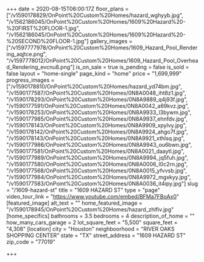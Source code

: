 +++
date = 2020-08-15T06:00:17Z
floor_plans = ["/v1590178829/OnPoint%20Custom%20Homes/hazard_wghyyb.jpg", "/v1562186045/OnPoint%20Custom%20Homes/1609%20Hazard%20-%20FIRST%20FLOOR-1.jpg", "/v1562186045/OnPoint%20Custom%20Homes/1609%20Hazard%20-%20SECOND%20FLOOR-1.jpg"]
gallery_images = ["/v1597777978/OnPoint%20Custom%20Homes/1609_Hazard_Pool_Rendering_aqjtce.png", "/v1597778012/OnPoint%20Custom%20Homes/1609_Hazard_Pool_Overhead_Rendering_evcnu8.png"]
is_on_sale = true
is_pending = false
is_sold = false
layout = "home-single"
page_kind = "home"
price = "1,699,999"
progress_images = ["/v1590178810/OnPoint%20Custom%20Homes/hazard_yd74bm.jpg", "/v1590177587/OnPoint%20Custom%20Homes/0N8A0048_iht8z1.jpg", "/v1590178293/OnPoint%20Custom%20Homes/0N8A9889_q4j93f.jpg", "/v1590177591/OnPoint%20Custom%20Homes/0N8A0042_a69kvz.jpg", "/v1590178253/OnPoint%20Custom%20Homes/0N8A9933_l3bywm.jpg", "/v1590177985/OnPoint%20Custom%20Homes/0N8A9937_ehnfdv.jpg", "/v1590178143/OnPoint%20Custom%20Homes/0N8A9909_xpylvy.jpg", "/v1590178142/OnPoint%20Custom%20Homes/0N8A9924_ahgo7f.jpg", "/v1590178143/OnPoint%20Custom%20Homes/0N8A9921_xthlsq.jpg", "/v1590177986/OnPoint%20Custom%20Homes/0N8A9943_ou6bwn.jpg", "/v1590177581/OnPoint%20Custom%20Homes/0N8A0021_daaytl.jpg", "/v1590177989/OnPoint%20Custom%20Homes/0N8A9994_jq5fuh.jpg", "/v1590177580/OnPoint%20Custom%20Homes/0N8A0006_l0c2rn.jpg", "/v1590177568/OnPoint%20Custom%20Homes/0N8A0015_yfvvsb.jpg", "/v1590177984/OnPoint%20Custom%20Homes/0N8A9972_mgxkyy.jpg", "/v1590177583/OnPoint%20Custom%20Homes/0N8A0036_it4ipy.jpg"]
slug = "/1609-hazard-st"
title = "1609 HAZARD ST"
type = "page"
video_tour_link = "https://www.youtube.com/embed/BFMa7FBoAx0"
[featured_image]
alt_text = ""
home_featured_image = "/v1590178945/OnPoint%20Custom%20Homes/hazard_zhlfiv.jpg"
[home_specifics]
bathrooms = 3.5
bedrooms = 4
description_of_home = ""
how_many_cars_garage = 2
lot_square_feet = "5,500"
square_feet = "4,308"
[location]
city = "Houston"
neighboorhood = "RIVER OAKS SHOPPING CENTER"
state = "TX"
street_address = "1609 HAZARD ST"
zip_code = "77019"

+++
